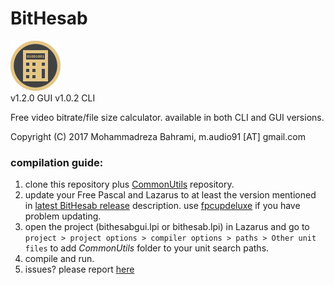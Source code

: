 # BitHesab
![Image of BitHesab](https://github.com/m-audio91/BitHesab/raw/master/GUI/extra/icon/80.png)  
v1.2.0 GUI
v1.0.2 CLI

Free video bitrate/file size calculator. available in both CLI and GUI versions.

Copyright (C) 2017 Mohammadreza Bahrami, m.audio91 [AT] gmail.com  
  
### compilation guide:  
1. clone this repository plus [CommonUtils](https://github.com/m-audio91/CommonUtils) repository.
2. update your Free Pascal and Lazarus to at least the version mentioned in [latest BitHesab release](https://github.com/m-audio91/BitHesab/releases) description. use [fpcupdeluxe](https://github.com/newpascal/fpcupdeluxe) if you have problem updating.
3. open the project (bithesabgui.lpi or bithesab.lpi) in Lazarus and go to `project > project options > compiler options > paths > Other unit files` to add *CommonUtils* folder to your unit search paths.
4. compile and run.
5. issues? please report [here](https://github.com/m-audio91/BitHesab/issues)